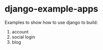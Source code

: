 # django-example-apps

Examples to show how to use django to build:
1. account
2. social login
3. blog
